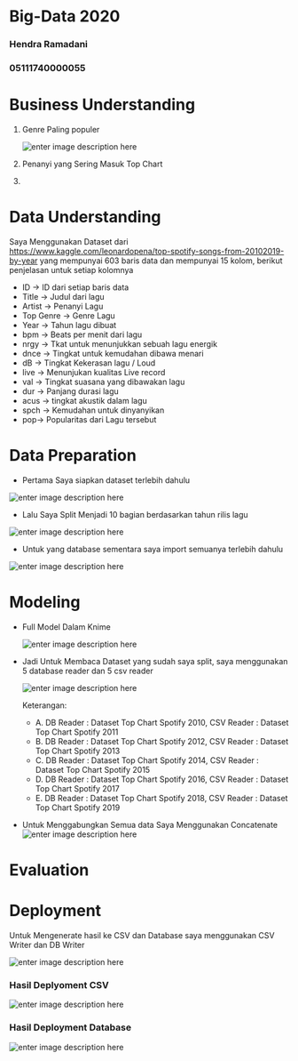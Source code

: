 # Big-Data 2020
### Hendra Ramadani
### 05111740000055

# Business Understanding
 1. Genre Paling populer 
    
    ![enter image description here](https://github.com/hendraramadani/Big-Data/blob/master/Tugas%201/Dokumentasi/Genre_segmen.PNG)
    
 2. Penanyi yang Sering Masuk Top Chart
 3. 
# Data Understanding
  Saya Menggunakan Dataset dari https://www.kaggle.com/leonardopena/top-spotify-songs-from-20102019-by-year yang mempunyai 603 baris data dan mempunyai 15 kolom, berikut penjelasan untuk setiap kolomnya
  - ID -> ID dari setiap baris data
  - Title -> Judul dari lagu
  - Artist -> Penanyi Lagu
  - Top Genre -> Genre Lagu
  - Year -> Tahun lagu dibuat
  - bpm -> Beats per menit dari lagu 
  - nrgy -> Tkat untuk menunjukkan sebuah lagu energik
  - dnce -> Tingkat untuk kemudahan dibawa menari
  - dB -> Tingkat Kekerasan lagu / Loud
  - live -> Menunjukan kualitas Live record
  - val -> Tingkat suasana yang dibawakan lagu
  - dur -> Panjang durasi lagu
  - acus -> tingkat akustik dalam lagu
  - spch -> Kemudahan untuk dinyanyikan
  - pop-> Popularitas dari Lagu tersebut
# Data Preparation
  * Pertama Saya siapkan dataset terlebih dahulu
  
  ![enter image description here](https://github.com/hendraramadani/Big-Data/blob/master/Tugas%201/Dokumentasi/Dataset%20full.PNG)
  
  * Lalu Saya Split Menjadi 10 bagian berdasarkan tahun rilis lagu
  
  ![enter image description here](https://github.com/hendraramadani/Big-Data/blob/master/Tugas%201/Dokumentasi/Dataset%20Split.PNG)
  
  * Untuk yang database sementara saya import semuanya terlebih dahulu
  
  ![enter image description here](https://github.com/hendraramadani/Big-Data/blob/master/Tugas%201/Dokumentasi/DB%20import.PNG)
  
# Modeling
  * Full Model Dalam Knime
    
     ![enter image description here](https://github.com/hendraramadani/Big-Data/blob/master/Tugas%201/Dokumentasi/FULL%20MODEL.PNG)
     
  * Jadi Untuk Membaca Dataset yang sudah saya split, saya menggunakan 5 database reader dan 5 csv reader
  
    ![enter image description here](https://github.com/hendraramadani/Big-Data/blob/master/Tugas%201/Dokumentasi/CSV_DB_FULL.png)
    
    Keterangan:
    * A. DB Reader : Dataset Top Chart Spotify 2010, CSV Reader : Dataset Top Chart Spotify 2011
    * B. DB Reader : Dataset Top Chart Spotify 2012, CSV Reader : Dataset Top Chart Spotify 2013
    * C. DB Reader : Dataset Top Chart Spotify 2014, CSV Reader : Dataset Top Chart Spotify 2015
    * D. DB Reader : Dataset Top Chart Spotify 2016, CSV Reader : Dataset Top Chart Spotify 2017
    * E. DB Reader : Dataset Top Chart Spotify 2018, CSV Reader : Dataset Top Chart Spotify 2019
       
  * Untuk Menggabungkan Semua data Saya Menggunakan Concatenate
    ![enter image description here](https://github.com/hendraramadani/Big-Data/blob/master/Tugas%201/Dokumentasi/concatenate.PNG)
  
# Evaluation
# Deployment
  Untuk Mengenerate hasil ke CSV dan Database saya menggunakan CSV Writer dan DB Writer
  
  ![enter image description here](https://github.com/hendraramadani/Big-Data/blob/master/Tugas%201/Dokumentasi/CSV_DB_deployment.PNG)
  ### Hasil Deplyoment CSV
  
  ![enter image description here](https://github.com/hendraramadani/Big-Data/blob/master/Tugas%201/Dokumentasi/CSV_Result.PNG)
  
  ### Hasil Deployment Database
  
  ![enter image description here](https://github.com/hendraramadani/Big-Data/blob/master/Tugas%201/Dokumentasi/DB_Result.PNG)
